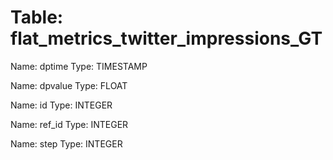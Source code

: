 Table: flat_metrics_twitter_impressions_GT
==========================================

Name: dptime
Type: TIMESTAMP

Name: dpvalue
Type: FLOAT

Name: id
Type: INTEGER

Name: ref_id
Type: INTEGER

Name: step
Type: INTEGER

